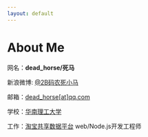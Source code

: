 ```yaml
---
layout: default
---
```

# About Me
网名：**dead_horse/死马**

新浪微博: [@2B码农死小马](http://weibo.com/deadhorse/)

邮箱：[dead_horse[at]qq.com](mailto:dead_horse@qq.com)

学校：[华南理工大学](http://www.scut.edu.cn/)

工作：[淘宝共享数据平台](http://www.tbdata.org/) web/Node.js开发工程师


